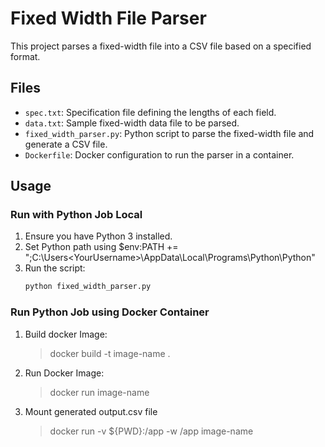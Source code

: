 # Fixed Width File Parser

This project parses a fixed-width file into a CSV file based on a specified format.

## Files

- `spec.txt`: Specification file defining the lengths of each field.
- `data.txt`: Sample fixed-width data file to be parsed.
- `fixed_width_parser.py`: Python script to parse the fixed-width file and generate a CSV file.
- `Dockerfile`: Docker configuration to run the parser in a container.

## Usage

### Run with Python Job Local

1. Ensure you have Python 3 installed.
2. Set Python path using 
  $env:PATH += ";C:\Users\<YourUsername>\AppData\Local\Programs\Python\Python<version>\"
2. Run the script:
   ```sh
   python fixed_width_parser.py


### Run Python Job using Docker Container

1. Build docker Image:
   > docker build -t image-name .
2. Run Docker Image:
   > docker run image-name
3. Mount generated output.csv file
   > docker run -v ${PWD}:/app -w /app image-name

